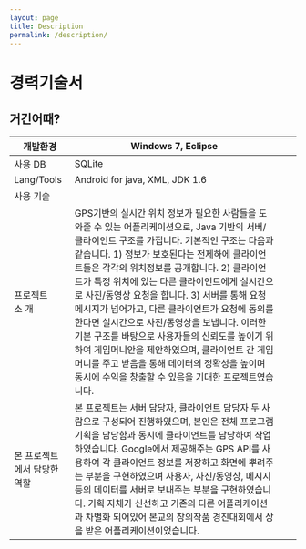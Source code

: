 ```yaml
---
layout: page
title: Description
permalink: /description/
---
```


# 경력기술서

## 거긴어때?

| 개발환경                    | Windows 7, Eclipse                                                                                                                                                                                                                                                                                                                                                                                                                                                                                                                                                                                                                                                     |   |   |
|-----------------------------|------------------------------------------------------------------------------------------------------------------------------------------------------------------------------------------------------------------------------------------------------------------------------------------------------------------------------------------------------------------------------------------------------------------------------------------------------------------------------------------------------------------------------------------------------------------------------------------------------------------------------------------------------------------------|:-:|---|
| 사용 DB                     | SQLite                                                                                                                                                                                                                                                                                                                                                                                                                                                                                                                                                                                                                                                                 |   |   |
| Lang/Tools                  | Android for java, XML, JDK 1.6                                                                                                                                                                                                                                                                                                                                                                                                                                                                                                                                                                                                                                         |   |   |
| 사용 기술                   |                                                                                                                                                                                                                                                                                                                                                                                                                                                                                                                                                                                                                                                                        |   |   |
| 프로젝트<br>소 개           | GPS기반의 실시간 위치 정보가 필요한 사람들을 도와줄 수 있는 어플리케이션으로, Java 기반의 서버/클라이언트 구조를 가집니다. 기본적인 구조는 다음과 같습니다. 1) 정보가 보호된다는 전제하에 클라이언트들은 각각의 위치정보를 공개합니다. 2) 클라이언트가 특정 위치에 있는 다른 클라이언트에게 실시간으로 사진/동영상 요청을 합니다. 3) 서버를 통해 요청 메시지가 넘어가고, 다른 클라이언트가 요청에 동의를 한다면 실시간으로 사진/동영상을 보냅니다. 이러한 기본 구조를 바탕으로 사용자들의 신뢰도를 높이기 위하여 게임머니안을 제안하였으며, 클라이언트 간 게임머니를 주고 받음을 통해 데이터의 정확성을 높이며 동시에 수익을 창출할 수 있음을 기대한 프로젝트였습니다. |   |   |
| 본 프로젝트에서 담당한 역할 | 본 프로젝트는 서버 담당자, 클라이언트 담당자 두 사람으로 구성되어 진행하였으며, 본인은 전체 프로그램 기획을 담당함과 동시에 클라이언트를 담당하여 작업하였습니다. Google에서 제공해주는 GPS API를 사용하여 각 클라이언트 정보를 저장하고 화면에 뿌려주는 부분을 구현하였으며 사용자, 사진/동영상, 메시지 등의 데이터를 서버로 보내주는 부분을 구현하였습니다. 기획 자체가 신선하고 기존의 다른 어플리케이션과 차별화 되어있어 본교의 창의작품 경진대회에서 상을 받은 어플리케이션이었습니다.                                                                                                                                                                           |   |   |
    
